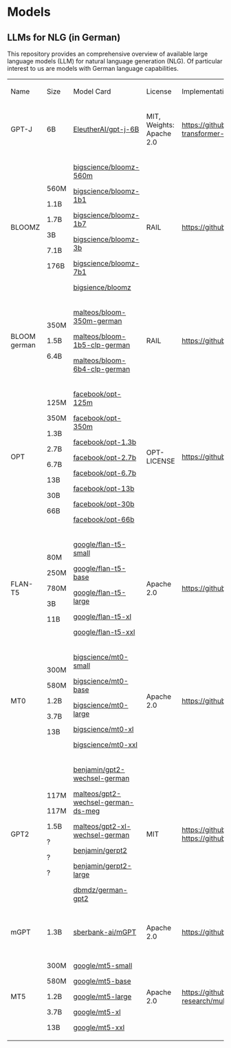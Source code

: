 # Models
## LLMs for NLG (in German)

This repository provides an comprehensive overview of available large language models (LLM) for natural language generation (NLG). Of particular interest to us are models with German language capabilities.

<table>
    <tr>
        <td>
            <p>Name</p>
        </td>
        <td>
            <p>Size</p>
        </td>
        <td>
            <p>Model Card</p>
        </td>
        <td>
            <p>License</p>
        </td>
        <td>
            <p>Implementation</p>
        </td>
        <td>
            <p>Paper</p>
        </td>
    </tr>
    <tr>
        <td>
            <p>GPT-J</p>
        </td>
        <td>
            <p>6B</p>
        </td>
        <td>
            <p><a href="https://huggingface.co/EleutherAI/gpt-j-6B">EleutherAI/gpt-j-6B</a></p>
        </td>
        <td>
            <p>MIT, Weights: Apache 2.0</p>
        </td>
        <td>
            <p><a
                    href="https://github.com/kingoflolz/mesh-transformer-jax/">https://github.com/kingoflolz/mesh-transformer-jax/</a>
            </p>
        </td>
        <td>
            <p>-</p>
        </td>
    </tr>
    <tr>
        <td>
            <p>BLOOMZ</p>
        </td>
        <td>
            <p>560M</p>
            <p>1.1B</p>
            <p>1.7B</p>
            <p>3B</p>
            <p>7.1B</p>
            <p>176B</p>
        </td>
        <td>
            <p><a href="https://huggingface.co/bigscience/bloomz-560m">bigscience/bloomz-560m</a></p>
            <p><a href="https://huggingface.co/bigscience/bloomz-1b1">bigscience/bloomz-1b1</a></p>
            <p><a href="https://huggingface.co/bigscience/bloomz-1b7">bigscience/bloomz-1b7</a></p>
            <p><a href="https://huggingface.co/bigscience/bloomz-3b">bigscience/bloomz-3b</a></p>
            <p><a href="https://huggingface.co/bigscience/bloomz-7b1">bigscience/bloomz-7b1</a></p>
            <p><a href="https://huggingface.co/bigscience/bloomz">bigsience/bloomz</a></p>
        </td>
        <td>
            <p>RAIL</p>
        </td>
        <td>
            <p><a href="https://github.com/bigscience-workshop/xmtf">https://github.com/bigscience-workshop/xmtf</a>
            </p>
        </td>
        <td>
            <p>Muennighoff, Niklas, et al. Crosslingual generalization through multitask finetuning. (2022). DOI: <a
                    href="https://doi.org/10.48550/arXiv.2211.01786">https://doi.org/10.48550/arXiv.2211.01786</a>
            </p>
        </td>
    </tr>
    <tr>
        <td>
            <p>BLOOM german</p>
        </td>
        <td>
            <p>350M</p>
            <p>1.5B</p>
            <p>6.4B</p>
        </td>
        <td>
            <p><a href="https://huggingface.co/malteos/bloom-350m-german">malteos/bloom-350m-german</a></p>
            <p><a href="https://huggingface.co/malteos/bloom-1b5-clp-german">malteos/bloom-1b5-clp-german</a></p>
            <p><a href="https://huggingface.co/malteos/bloom-6b4-clp-german">malteos/bloom-6b4-clp-german</a></p>
        </td>
        <td>
            <p>RAIL</p>
        </td>
        <td>
            <p><a href="https://github.com/malteos/clp-transfer">https://github.com/malteos/clp-transfer</a></p>
        </td>
        <td>
            <p>Ostendorff, Malte; Rehm, Georg. Efficient Language Model Training through Cross-Lingual and
                Progressive Transfer Learning. (2023). DOI: https://doi.org/10.48550/arXiv.2301.09626</p>
        </td>
    </tr>
    <tr>
        <td>
            <p>OPT</p>
        </td>
        <td>
            <p>125M</p>
            <p>350M</p>
            <p>1.3B</p>
            <p>2.7B</p>
            <p>6.7B</p>
            <p>13B</p>
            <p>30B</p>
            <p>66B</p>
        </td>
        <td>
            <p><a href="https://huggingface.co/facebook/opt-125m">facebook/opt-125m</a></p>
            <p><a href="https://huggingface.co/facebook/opt-350m">facebook/opt-350m</a></p>
            <p><a href="https://huggingface.co/facebook/opt-1.3b">facebook/opt-1.3b</a></p>
            <p><a href="https://huggingface.co/facebook/opt-2.7b">facebook/opt-2.7b</a></p>
            <p><a href="https://huggingface.co/facebook/opt-6.7b">facebook/opt-6.7b</a></p>
            <p><a href="https://huggingface.co/facebook/opt-13b">facebook/opt-13b</a></p>
            <p><a href="https://huggingface.co/facebook/opt-30b">facebook/opt-30b</a></p>
            <p><a href="https://huggingface.co/facebook/opt-66b">facebook/opt-66b</a></p>
        </td>
        <td>
            <p>OPT-LICENSE</p>
        </td>
        <td>
            <p><a href="https://github.com/facebookresearch/metaseq">https://github.com/facebookresearch/metaseq</a>
            </p>
        </td>
        <td>
            <p>Zhang, Susan, et al. Opt: Open pre-trained transformer language models. (2022). DOI: <a
                    href="https://doi.org/10.48550/arXiv.2205.01068">https://doi.org/10.48550/arXiv.2205.01068</a>
            </p>
        </td>
    </tr>
    <tr>
        <td>
            <p>FLAN-T5</p>
        </td>
        <td>
            <p>80M</p>
            <p>250M</p>
            <p>780M</p>
            <p>3B</p>
            <p>11B</p>
        </td>
        <td>
            <p><a href="https://huggingface.co/google/flan-t5-small">google/flan-t5-small</a></p>
            <p><a href="https://huggingface.co/google/flan-t5-base">google/flan-t5-base</a></p>
            <p><a href="https://huggingface.co/google/flan-t5-large">google/flan-t5-large</a></p>
            <p><a href="https://huggingface.co/google/flan-t5-xl">google/flan-t5-xl</a></p>
            <p><a href="https://huggingface.co/google/flan-t5-xxl">google/flan-t5-xxl</a></p>
        </td>
        <td>
            <p>Apache 2.0</p>
        </td>
        <td>
            <p><a href="https://github.com/google-research/t5x">https://github.com/google-research/t5x</a></p>
        </td>
        <td>
            <p>Chung, Hyung Won, et al. Scaling instruction-finetuned language models. (2022). DOI:
                https://doi.org/10.48550/arXiv.2210.11416</p>
        </td>
    </tr>
    <tr>
        <td>
            <p>MT0</p>
        </td>
        <td>
            <p>300M</p>
            <p>580M</p>
            <p>1.2B</p>
            <p>3.7B</p>
            <p>13B</p>
        </td>
        <td>
            <p><a href="https://huggingface.co/bigscience/mt0-small">bigscience/mt0-small</a></p>
            <p><a href="https://huggingface.co/bigscience/mt0-base">bigscience/mt0-base</a></p>
            <p><a href="https://huggingface.co/bigscience/mt0-large">bigscience/mt0-large</a></p>
            <p><a href="https://huggingface.co/bigscience/mt0-xl">bigscience/mt0-xl</a></p>
            <p><a href="https://huggingface.co/bigscience/mt0-xxl">bigscience/mt0-xxl</a></p>
        </td>
        <td>
            <p>Apache 2.0</p>
        </td>
        <td>
            <p><a href="https://github.com/bigscience-workshop/xmtf">https://github.com/bigscience-workshop/xmtf</a>
            </p>
        </td>
        <td>
            <p>Muennighoff, Niklas, et al. Crosslingual generalization through multitask finetuning. (2022). DOI: <a
                    href="https://doi.org/10.48550/arXiv.2211.01786">https://doi.org/10.48550/arXiv.2211.01786</a>
            </p>
        </td>
    </tr>
    <tr>
        <td>
            <p>GPT2</p>
        </td>
        <td>
            <p>117M</p>
            <p>117M</p>
            <p>1.5B</p>
            <p>?</p>
            <p>?</p>
            <p>?</p>
        </td>
        <td>
            <p><a href="https://huggingface.co/benjamin/gpt2-wechsel-german">benjamin/gpt2-wechsel-german</a></p>
            <p><a
                    href="https://huggingface.co/malteos/gpt2-wechsel-german-ds-meg">malteos/gpt2-wechsel-german-ds-meg</a>
            </p>
            <p><a href="https://huggingface.co/malteos/gpt2-xl-wechsel-german">malteos/gpt2-xl-wechsel-german</a>
            </p>
            <p><a href="https://huggingface.co/benjamin/gerpt2">benjamin/gerpt2</a></p>
            <p><a href="https://huggingface.co/benjamin/gerpt2-large">benjamin/gerpt2-large</a></p>
            <p><a href="https://huggingface.co/dbmdz/german-gpt2">dbmdz/german-gpt2</a></p>
        </td>
        <td>
            <p>MIT</p>
        </td>
        <td>
            <p><a href="https://github.com/CPJKU/wechsel">https://github.com/CPJKU/wechsel</a> <a
                    href="https://github.com/bminixhofer/gerpt2">https://github.com/bminixhofer/gerpt2</a></p>
        </td>
        <td>
            <p>Minixhofer, Benjamin, et al. WECHSEL: Effective initialization of subword embeddings for
                cross-lingual transfer of monolingual language models. (2021). DOI:
                http://dx.doi.org/10.18653/v1/2022.naacl-main.293</p>
        </td>
    </tr>
    <tr>
        <td>
            <p>mGPT</p>
        </td>
        <td>
            <p>1.3B</p>
        </td>
        <td>
            <p><a href="https://huggingface.co/sberbank-ai/mGPT">sberbank-ai/mGPT</a></p>
        </td>
        <td>
            <p>Apache 2.0</p>
        </td>
        <td>
            <p><a href="https://github.com/ai-forever/mgpt">https://github.com/ai-forever/mgpt</a></p>
        </td>
        <td>
            <p>Shliazhko, Oleh, et al. mgpt: Few-shot learners go multilingual. (2022). DOI: <a
                    href="https://doi.org/10.48550/arXiv.2204.07580">https://doi.org/10.48550/arXiv.2204.07580</a>
            </p>
        </td>
    </tr>
    <tr>
        <td>
            <p>MT5</p>
        </td>
        <td>
            <p>300M</p>
            <p>580M</p>
            <p>1.2B</p>
            <p>3.7B</p>
            <p>13B</p>
        </td>
        <td>
            <p><a href="https://huggingface.co/google/mt5-small">google/mt5-small</a></p>
            <p><a href="https://huggingface.co/google/mt5-base">google/mt5-base</a></p>
            <p><a href="https://huggingface.co/google/mt5-large">google/mt5-large</a></p>
            <p><a href="https://huggingface.co/google/mt5-xl">google/mt5-xl</a></p>
            <p><a href="https://huggingface.co/google/mt5-xxl">google/mt5-xxl</a></p>
        </td>
        <td>
            <p>Apache 2.0</p>
        </td>
        <td>
            <p><a href="https://github.com/google-research/multilingual-t5">https://github.com/google-research/multilingual-t5</a></p>
        </td>
        <td>
            <p>Xue, Linting, et al. mT5: A massively multilingual pre-trained text-to-text transformer. (2020). DOI:
                <a href="https://doi.org/10.18653/v1/2021.naacl-main.41">https://doi.org/10.18653/v1/2021.naacl-main.41</a>
            </p>
        </td>
    </tr>
</table>
